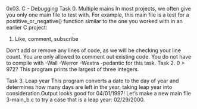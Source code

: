 0x03. C - Debugging
Task 0. Multiple mains In most projects, we often give you only one main file to test with. For example, this main file is a test for a postitive_or_negative() function similar to the one you worked with in an earlier C project:
1. Like, comment, subscribe

Don’t add or remove any lines of code, as we will be checking your line count. You are only allowed to comment out existing code.
You do not have to compile with -Wall -Werror -Wextra -pedantic for this task.
Task 2. 0 > 972?
This program prints the largest of three integers.


Task 3. Leap year
This program converts a date to the day of year and determines how many days are left in the year, taking leap year into consideration.Output looks good for 04/01/1997! Let’s make a new main file 3-main_b.c to try a case that is a leap year: 02/29/2000.
